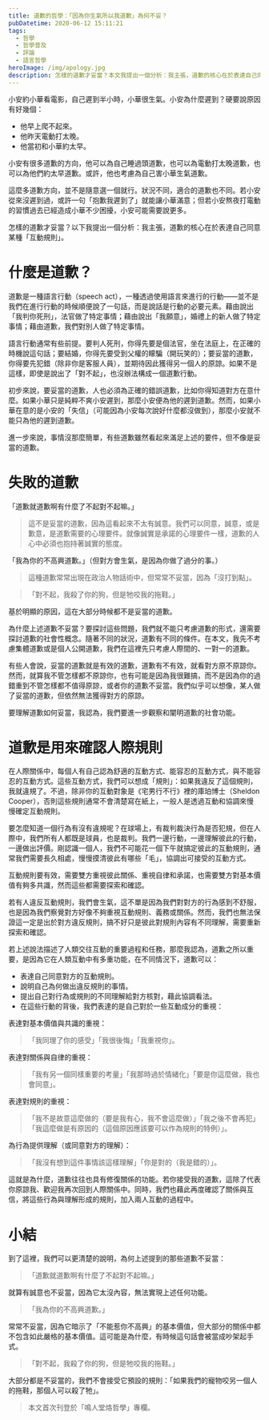 ```yaml
---
title: 道歉的哲學：「因為你生氣所以我道歉」為何不妥？
pubDatetime: 2020-06-12 15:11:21
tags:
  - 哲學
  - 哲學普及
  - 評論
  - 語言哲學
heroImage: /img/apology.jpg
description: 怎樣的道歉才妥當？本文我提出一個分析：我主張，道歉的核心在於表達自己同意某種「互動規則」。
---
```


小安約小華看電影，自己遲到半小時，小華很生氣。小安為什麼遲到？硬要說原因有好幾個：

- 他早上爬不起來。
- 他昨天電動打太晚。
- 他當初和小華約太早。

小安有很多道歉的方向，他可以為自己睡過頭道歉，也可以為電動打太晚道歉，也可以為他們約太早道歉。或許，他也考慮為自己害小華生氣道歉。

這麼多道歉方向，並不是隨意選一個就行。狀況不同，適合的道歉也不同。若小安從來沒遲到過，或許一句「抱歉我遲到了」就能讓小華滿意；但若小安熬夜打電動的習慣過去已經造成小華不少困擾，小安可能需要說更多。

怎樣的道歉才妥當？以下我提出一個分析：我主張，道歉的核心在於表達自己同意某種「互動規則」。

# 什麼是道歉？

道歉是一種語言行動（speech act），一種透過使用語言來進行的行動——並不是我們在進行行動的時候順便說了一句話，而是說話是行動的必要元素。藉由說出「我判你死刑」，法官做了特定事情；藉由說出「我願意」，婚禮上的新人做了特定事情；藉由道歉，我們對別人做了特定事情。

語言行動通常有些前提。要判人死刑，你得先要是個法官，坐在法庭上，在正確的時機說這句話；要結婚，你得先要受到父權的矇騙（開玩笑的）；要妥當的道歉，你得要先犯錯（除非你是客服人員），並期待因此獲得另一個人的原諒。如果不是這樣，即使是說出了「對不起」，也沒辦法構成一個道歉行動。

初步來說，要妥當的道歉，人也必須為正確的錯誤道歉，比如你得知道對方在意什麼。如果小華只是純粹不爽小安遲到，那麼小安便為他的遲到道歉。然而，如果小華在意的是小安的「失信」（可能因為小安每次說好什麼都沒做到），那麼小安就不能只為他的遲到道歉。

進一步來說，事情沒那麼簡單，有些道歉雖然看起來滿足上述的要件，但不像是妥當的道歉。

# 失敗的道歉

「道歉就道歉啊有什麼了不起對不起嘛。」

> 這不是妥當的道歉，因為這看起來不太有誠意。我們可以同意，誠意，或是歉意，是道歉需要的心理要件。就像誠實是承諾的心理要件一樣，道歉的人心中必須也抱持著誠實的態度。

「我為你的不高興道歉。」（但對方會生氣，是因為你做了過分的事。）

> 這種道歉常常出現在政治人物話術中，但常常不妥當，因為「沒打到點」。

> 「對不起，我殺了你的狗，但是牠咬我的拖鞋。」

基於明顯的原因，這在大部分時候都不是妥當的道歉。

為什麼上述道歉不妥當？要探討這些問題，我們就不能只考慮道歉的形式，還需要探討道歉的社會性概念。隨著不同的狀況，道歉有不同的條件。在本文，我先不考慮集體道歉或是個人公開道歉，我們在這裡先只考慮人際間的、一對一的道歉。

有些人會說，妥當的道歉就是有效的道歉，道歉有不有效，就看對方原不原諒你。然而，就算我不管怎樣都不原諒你，也有可能是因為我很難搞，而不是因為你的過錯重到不管怎樣都不值得原諒，或者你的道歉不妥當。我們似乎可以想像，某人做了妥當的道歉，但依然無法獲得對方的原諒。

要理解道歉如何妥當，我認為，我們要進一步觀察和闡明道歉的社會功能。

# 道歉是用來確認人際規則

在人際關係中，每個人有自己認為舒適的互動方式、能容忍的互動方式，與不能容忍的互動方式。這些互動方式，我們可以想成「規則」：如果我違反了這個規則，我就違規了。不過，除非你的互動對象是《宅男行不行》裡的庫珀博士（Sheldon Cooper），否則這些規則通常不會清楚寫在紙上，一般人是透過互動和協調來慢慢確定互動規則。

要怎麼知道一個行為有沒有違規呢？在球場上，有裁判裁決行為是否犯規，但在人際中，我們所有人都既是球員，也是裁判。我們一邊行動，一邊理解彼此的行動，一邊做出評價。剛認識一個人，我們不可能花一個下午就搞定彼此的互動規則，通常我們需要長久相處，慢慢摸清彼此有哪些「毛」，協調出可接受的互動方式。

互動規則要有效，需要雙方重視彼此關係、重視自律和承諾，也需要雙方對基本價值有夠多共識，然而這些都需要探索和確認。

若有人違反互動規則，我們會生氣，這不單是因為我們對對方的行為感到不舒服，也是因為我們察覺對方好像不夠重視互動規則、義務或關係。然而，我們也無法保證這一定是出於對方違反規則，搞不好只是彼此對規則內容有不同理解，需要重新探索和確認。

若上述說法描述了人類交往互動的重要過程和任務，那麼我認為，道歉之所以重要，是因為它在人類互動中有多重功能，在不同情況下，道歉可以：

- 表達自己同意對方的互動規則。
- 說明自己為何做出違反規則的事情。
- 提出自己對行為或規則的不同理解給對方核對，藉此協調看法。
- 在這些行動的背後，我們表達的是自己對於一些互動成分的重視：

表達對基本價值與共識的重視：

> 「我同理了你的感受」「我很後悔」「我重視你」。

表達對關係與自律的重視：

> 「我有另一個同樣重要的考量」「我那時過於情緒化」「要是你這麼做，我也會同意」。

表達對規則的重視：

> 「我不是故意這麼做的（要是我有心，我不會這麼做）」「我之後不會再犯」「我這麼做是有原因的（這個原因應該要可以作為規則的特例）」。

為行為提供理解（或同意對方的理解）：

> 「我沒有想到這件事情該這樣理解」「你是對的（我是錯的）」。

這就是為什麼，道歉往往也具有修復關係的功能。若你接受我的道歉，這除了代表你原諒我、歡迎我再次回到人際關係中。同時，我們也藉此再度確認了關係與互信，將這些行為與理解形成的規則，加入兩人互動的過程中。

# 小結

到了這裡，我們可以更清楚的說明，為何上述提到的那些道歉不妥當：

> 「道歉就道歉啊有什麼了不起對不起嘛。」

就算有誠意也不妥當，因為它太沒內容，無法實現上述任何功能。

> 「我為你的不高興道歉。」

常常不妥當，因為它暗示了「不能惹你不高興」的基本價值，但大部分的關係中都不包含如此嚴格的基本價值。這可能是為什麼，有時候這句話會被當成吵架起手式。

> 「對不起，我殺了你的狗，但是牠咬我的拖鞋。」

大部分都是不妥當的，我們不會接受它預設的規則：「如果我們的寵物咬另一個人的拖鞋，那個人可以殺了牠」。

> 本文首次刊登於「鳴人堂烙哲學」專欄。
